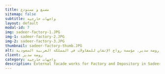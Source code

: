 ```yaml
---
title: مصنع و مستودع
sitemap: false
subtitle: واجهات خارجية
layout: default
modal-id: 7
img: sadeer-factory-1.JPG
img-1: sadeer-factory-2.JPG
img-2: sadeer-factory-3.JPG
thumbnail: sadeer-factory-thumb.JPG
alt: أعمال واجهات خارجية لمصنع ومستودع في روضة سدير. مؤسسة رواج الإتقان للمقاولات في المملكة العربية السعودية
client: روضة سدير
category: واجهات خارجية
description: External facade works for Factory and Depository in Sadeer Garden made by our team.
---
```

